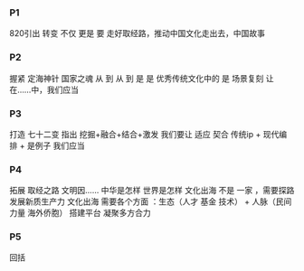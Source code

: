 

### P1

820引出
转变
不仅 更是
要 走好取经路，推动中国文化走出去，中国故事

### P2

握紧 定海神针
国家之魂
从 到 从 到 是 是
优秀传统文化中的 是
场景复刻 让
在……中，我们应当

### P3

打造 七十二变
指出 挖掘+融合+结合+激发
我们要让 适应 契合
传统ip + 现代编排 + 是例子
我们应当

### P4

拓展 取经之路
文明因……
中华是怎样 世界是怎样
文化出海 不是 一家 ，需要探路 发展新质生产力
文化出海 需要各个方面 ：生态（人才 基金 技术） + 人脉（民间力量 海外侨胞） 
搭建平台 凝聚多方合力

### P5

回括

